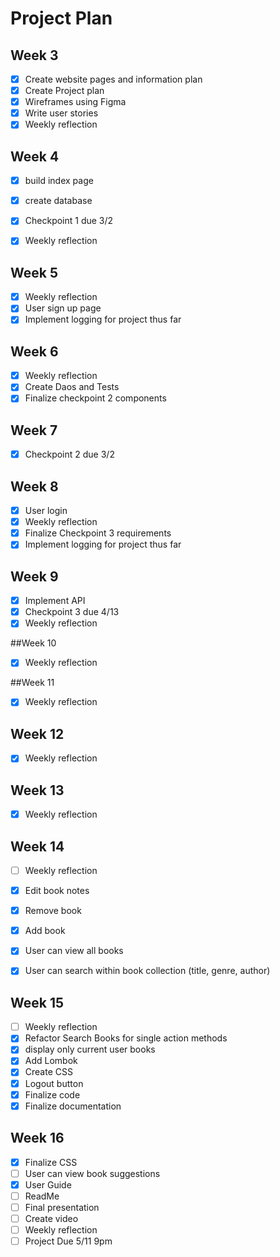 # Project Plan

## Week 3
- [x] Create website pages and information plan
- [x] Create Project plan
- [x] Wireframes using Figma
- [x] Write user stories
- [x] Weekly reflection

## Week 4
- [x] build index page
- [x] create database
- [x] Checkpoint 1 due 3/2
- [x] Weekly reflection


## Week 5
- [x] Weekly reflection
- [x] User sign up page
- [x] Implement logging for project thus far

## Week 6
- [x] Weekly reflection
- [x] Create Daos and Tests
- [x] Finalize checkpoint 2 components

## Week 7
- [x] Checkpoint 2 due 3/2

## Week 8
- [x] User login
- [x] Weekly reflection
- [x] Finalize Checkpoint 3 requirements
- [x] Implement logging for project thus far

## Week 9
- [x] Implement API
- [x] Checkpoint 3 due 4/13
- [x] Weekly reflection

##Week 10
- [x] Weekly reflection

##Week 11
- [x] Weekly reflection

## Week 12
- [x] Weekly reflection

## Week 13
- [x] Weekly reflection

## Week 14
- [ ] Weekly reflection 
- [x] Edit book notes
- [x] Remove book 
- [x] Add book
- [x] User can view all books
- [x] User can search within book collection (title, genre, author)


## Week 15
- [ ] Weekly reflection 
- [x] Refactor Search Books for single action methods 
- [x] display only current user books
- [x] Add Lombok
- [x] Create CSS 
- [x] Logout button
- [x] Finalize code
- [x] Finalize documentation

## Week 16
- [x] Finalize CSS
- [ ] User can view book suggestions 
- [x] User Guide 
- [ ] ReadMe
- [ ] Final presentation
- [ ] Create video
- [ ] Weekly reflection
- [ ] Project Due 5/11 9pm
